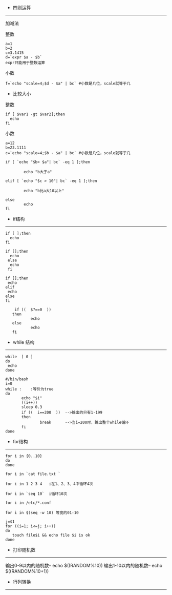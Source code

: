 

- 四则运算
---
加减法

整数
```
a=1
b=2
c=3.1415
d=`expr $a - $b`
expr只能用于整数运算
```
小数
```
f=`echo "scale=4;$d - $a" | bc` #小数是几位，scale就等于几
```
- 比较大小

整数
```
if [ $var1 -gt $var2];then
  echo
fi
```

小数
```
a=12
b=23.1111
c=`echo "scale=4;$b - $a" | bc` #小数是几位，scale就等于几

if [ `echo "$b> $a"| bc` -eq 1 ];then

        echo "b大于a" 
        
elif [ `echo "$c > 10"| bc` -eq 1 ];then

        echo "b比a大10以上"
        
else
        echo
fi
```

- if结构
---
```
if [ ];then
  echo
fi
```
```
if [];then
  echo
 else
  echo
 fi
 ```
 ```
 if [];then
  echo
 elif
  echo
 else
 fi
 ```
 ```
     if ((  $?==0  ))
    then
            echo
    else
            echo 
    fi
 ```

 - while 结构
---
 ```
 while  [ 0 ]
 do
  echo
 done
 ```
 ```
#/bin/bash
i=0
while :    :等价为true
do
        echo "$i"
        ((i++))
        sleep 0.3
        if ((  i==200  ))  -->输出的只有1-199
        then
                break      -->当i=200时，跳出整个while循环
        fi
done
```

 - for结构
 ---
 ```
 for i in {0..10}
 do
 done
 ```
 ```
 for i in `cat file.txt `
 ```
 ```
 for i in 1 2 3 4   i在1、2、3、4中循环4次
 ```
 ```
 for i in `seq 10`  i循环10次
 ```
 ```
 for i in /etc/*.conf
 ```
 ```
 for i in $(seq -w 10) 等宽的01-10
 ```
 ```
 j=$1
 for ((i=1; i<=j; i++))
 do
    touch file$i && echo file $i is ok
 done
 ```
 
 - 打印随机数
 ---
输出0-9以内的随机数–
echo $((RANDOM%10)) 
输出1-10以内的随机数–
echo $((RANDOM%10+1))
 - 行列转换
 ---
 
 
